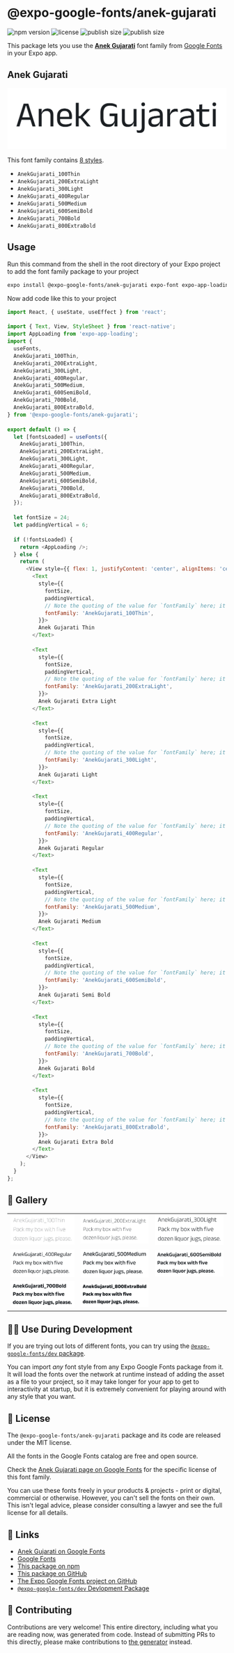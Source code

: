 # @expo-google-fonts/anek-gujarati

![npm version](https://flat.badgen.net/npm/v/@expo-google-fonts/anek-gujarati)
![license](https://flat.badgen.net/github/license/expo/google-fonts)
![publish size](https://flat.badgen.net/packagephobia/install/@expo-google-fonts/anek-gujarati)
![publish size](https://flat.badgen.net/packagephobia/publish/@expo-google-fonts/anek-gujarati)

This package lets you use the [**Anek Gujarati**](https://fonts.google.com/specimen/Anek+Gujarati) font family from [Google Fonts](https://fonts.google.com/) in your Expo app.

## Anek Gujarati

![Anek Gujarati](./font-family.png)

This font family contains [8 styles](#-gallery).

- `AnekGujarati_100Thin`
- `AnekGujarati_200ExtraLight`
- `AnekGujarati_300Light`
- `AnekGujarati_400Regular`
- `AnekGujarati_500Medium`
- `AnekGujarati_600SemiBold`
- `AnekGujarati_700Bold`
- `AnekGujarati_800ExtraBold`

## Usage

Run this command from the shell in the root directory of your Expo project to add the font family package to your project
```sh
expo install @expo-google-fonts/anek-gujarati expo-font expo-app-loading
```

Now add code like this to your project
```js
import React, { useState, useEffect } from 'react';

import { Text, View, StyleSheet } from 'react-native';
import AppLoading from 'expo-app-loading';
import {
  useFonts,
  AnekGujarati_100Thin,
  AnekGujarati_200ExtraLight,
  AnekGujarati_300Light,
  AnekGujarati_400Regular,
  AnekGujarati_500Medium,
  AnekGujarati_600SemiBold,
  AnekGujarati_700Bold,
  AnekGujarati_800ExtraBold,
} from '@expo-google-fonts/anek-gujarati';

export default () => {
  let [fontsLoaded] = useFonts({
    AnekGujarati_100Thin,
    AnekGujarati_200ExtraLight,
    AnekGujarati_300Light,
    AnekGujarati_400Regular,
    AnekGujarati_500Medium,
    AnekGujarati_600SemiBold,
    AnekGujarati_700Bold,
    AnekGujarati_800ExtraBold,
  });

  let fontSize = 24;
  let paddingVertical = 6;

  if (!fontsLoaded) {
    return <AppLoading />;
  } else {
    return (
      <View style={{ flex: 1, justifyContent: 'center', alignItems: 'center' }}>
        <Text
          style={{
            fontSize,
            paddingVertical,
            // Note the quoting of the value for `fontFamily` here; it expects a string!
            fontFamily: 'AnekGujarati_100Thin',
          }}>
          Anek Gujarati Thin
        </Text>

        <Text
          style={{
            fontSize,
            paddingVertical,
            // Note the quoting of the value for `fontFamily` here; it expects a string!
            fontFamily: 'AnekGujarati_200ExtraLight',
          }}>
          Anek Gujarati Extra Light
        </Text>

        <Text
          style={{
            fontSize,
            paddingVertical,
            // Note the quoting of the value for `fontFamily` here; it expects a string!
            fontFamily: 'AnekGujarati_300Light',
          }}>
          Anek Gujarati Light
        </Text>

        <Text
          style={{
            fontSize,
            paddingVertical,
            // Note the quoting of the value for `fontFamily` here; it expects a string!
            fontFamily: 'AnekGujarati_400Regular',
          }}>
          Anek Gujarati Regular
        </Text>

        <Text
          style={{
            fontSize,
            paddingVertical,
            // Note the quoting of the value for `fontFamily` here; it expects a string!
            fontFamily: 'AnekGujarati_500Medium',
          }}>
          Anek Gujarati Medium
        </Text>

        <Text
          style={{
            fontSize,
            paddingVertical,
            // Note the quoting of the value for `fontFamily` here; it expects a string!
            fontFamily: 'AnekGujarati_600SemiBold',
          }}>
          Anek Gujarati Semi Bold
        </Text>

        <Text
          style={{
            fontSize,
            paddingVertical,
            // Note the quoting of the value for `fontFamily` here; it expects a string!
            fontFamily: 'AnekGujarati_700Bold',
          }}>
          Anek Gujarati Bold
        </Text>

        <Text
          style={{
            fontSize,
            paddingVertical,
            // Note the quoting of the value for `fontFamily` here; it expects a string!
            fontFamily: 'AnekGujarati_800ExtraBold',
          }}>
          Anek Gujarati Extra Bold
        </Text>
      </View>
    );
  }
};

```

## 🔡 Gallery


||||
|-|-|-|
|![AnekGujarati_100Thin](./AnekGujarati_100Thin.ttf.png)|![AnekGujarati_200ExtraLight](./AnekGujarati_200ExtraLight.ttf.png)|![AnekGujarati_300Light](./AnekGujarati_300Light.ttf.png)||
|![AnekGujarati_400Regular](./AnekGujarati_400Regular.ttf.png)|![AnekGujarati_500Medium](./AnekGujarati_500Medium.ttf.png)|![AnekGujarati_600SemiBold](./AnekGujarati_600SemiBold.ttf.png)||
|![AnekGujarati_700Bold](./AnekGujarati_700Bold.ttf.png)|![AnekGujarati_800ExtraBold](./AnekGujarati_800ExtraBold.ttf.png)|||


## 👩‍💻 Use During Development

If you are trying out lots of different fonts, you can try using the [`@expo-google-fonts/dev` package](https://github.com/expo/google-fonts/tree/master/font-packages/dev#readme).

You can import *any* font style from any Expo Google Fonts package from it. It will load the fonts
over the network at runtime instead of adding the asset as a file to your project, so it may take longer
for your app to get to interactivity at startup, but it is extremely convenient
for playing around with any style that you want.

## 📖 License

The `@expo-google-fonts/anek-gujarati` package and its code are released under the MIT license.

All the fonts in the Google Fonts catalog are free and open source.

Check the [Anek Gujarati page on Google Fonts](https://fonts.google.com/specimen/Anek+Gujarati) for the specific license of this font family.

You can use these fonts freely in your products & projects - print or digital, commercial or otherwise. However, you can't sell the fonts on their own. This isn't legal advice, please consider consulting a lawyer and see the full license for all details.

## 🔗 Links

- [Anek Gujarati on Google Fonts](https://fonts.google.com/specimen/Anek+Gujarati)
- [Google Fonts](https://fonts.google.com/)
- [This package on npm](https://www.npmjs.com/package/@expo-google-fonts/anek-gujarati)
- [This package on GitHub](https://github.com/expo/google-fonts/tree/master/font-packages/anek-gujarati)
- [The Expo Google Fonts project on GitHub](https://github.com/expo/google-fonts)
- [`@expo-google-fonts/dev` Devlopment Package](https://github.com/expo/google-fonts/tree/master/font-packages/dev)

## 🤝 Contributing

Contributions are very welcome! This entire directory, including what you are reading now, was generated from code. Instead of submitting PRs to this directly, please make contributions to [the generator](https://github.com/expo/google-fonts/tree/master/packages/generator) instead.
